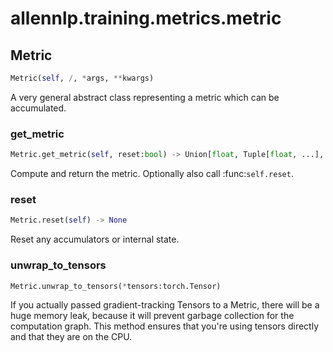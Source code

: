 # allennlp.training.metrics.metric

## Metric
```python
Metric(self, /, *args, **kwargs)
```

A very general abstract class representing a metric which can be
accumulated.

### get_metric
```python
Metric.get_metric(self, reset:bool) -> Union[float, Tuple[float, ...], Dict[str, float], Dict[str, List[float]]]
```

Compute and return the metric. Optionally also call :func:`self.reset`.

### reset
```python
Metric.reset(self) -> None
```

Reset any accumulators or internal state.

### unwrap_to_tensors
```python
Metric.unwrap_to_tensors(*tensors:torch.Tensor)
```

If you actually passed gradient-tracking Tensors to a Metric, there will be
a huge memory leak, because it will prevent garbage collection for the computation
graph. This method ensures that you're using tensors directly and that they are on
the CPU.

